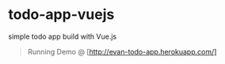 # todo-app-vuejs
simple todo app build with Vue.js

> Running Demo @ [http://evan-todo-app.herokuapp.com/]
